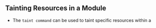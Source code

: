 ## Tainting Resources in a Module
- The `taint command` can be used to taint specific resources within a